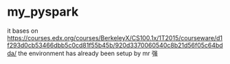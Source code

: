 # my_pyspark
it bases on https://courses.edx.org/courses/BerkeleyX/CS100.1x/1T2015/courseware/d1f293d0cb53466dbb5c0cd81f55b45b/920d3370060540c8b21d56f05c64bdda/
the environment has already been setup by mr 强
